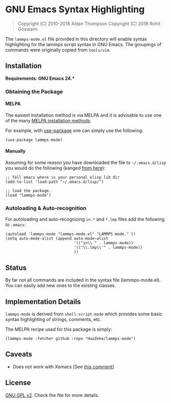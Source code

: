 # GNU Emacs Syntax Highlighting

> Copyright (C) 2010-2018  Aidan Thompson <athomps at sandia.gov>
> Copyright (C) 2018  Rohit Goswami <r95g10 at gmail.com>

The `lammps-mode.el` file provided in this directory will enable syntax
highlighting for the lammps script syntax in GNU Emacs. The groupings of
commands were originally copied from `tools/vim`.

## Installation
**Requirements: GNU Emacs 24.\***

### Obtaining the Package

#### MELPA

The easiest installation method is via MELPA and it is advisable to use one of
the many [MELPA installation methods](https://melpa.org/#/getting-started).

For example, with [use-package](https://github.com/jwiegley/use-package) one can
simply use the following:

``` emacs-lisp
(use-package lammps-mode)
```

#### Manually

Assuming for some reason you have downloaded the file to `~/.emacs.d/lisp` you
would do the following (kanged [from here](http://ergoemacs.org/emacs/emacs_installing_packages.html)):

``` emacs-lisp
;; Tell emacs where is your personal elisp lib dir
(add-to-list 'load-path "~/.emacs.d/lisp/")

;; load the package.
(load "lammps-mode")
```

### Autoloading \& Auto-recognition

For autoloading and auto-recognizing `in.*` and `*.lmp` files add the following
to `.emacs`:

``` emacs-lisp
(autoload 'lammps-mode "lammps-mode.el" "LAMMPS mode." t)
(setq auto-mode-alist (append auto-mode-alist
                              '(("in\\." . lammps-mode))
                              '(("\\.lmp\\'" . lammps-mode))
                              ))
```

## Status

By far not all commands are included in the syntax file (lammps-mode.el). You
can easily add new ones to the existing classes.

## Implementation Details

`lammps-mode` is derived from `shell-script-mode` which provides some basic
syntax highlighting of strings, comments, etc.

The MELPA recipe used for this package is simply:

``` emacs-lisp
(lammps-mode :fetcher github :repo "HaoZeke/lammps-mode")
```
 
## Caveats

* Does not work with Xemacs [See [this comment](https://github.com/lammps/lammps/pull/1022#issuecomment-408871233)]

## License

[GNU GPL v2](https://github.com/HaoZeke/lammps-mode/blob/master/LICENSE).
Check the file for more details.
